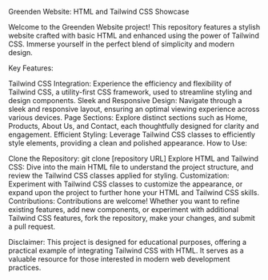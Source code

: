 Greenden Website: HTML and Tailwind CSS Showcase

Welcome to the Greenden Website project! This repository features a stylish website crafted with basic HTML and enhanced using the power of Tailwind CSS. Immerse yourself in the perfect blend of simplicity and modern design.

Key Features:

Tailwind CSS Integration: Experience the efficiency and flexibility of Tailwind CSS, a utility-first CSS framework, used to streamline styling and design components.
Sleek and Responsive Design: Navigate through a sleek and responsive layout, ensuring an optimal viewing experience across various devices.
Page Sections: Explore distinct sections such as Home, Products, About Us, and Contact, each thoughtfully designed for clarity and engagement.
Efficient Styling: Leverage Tailwind CSS classes to efficiently style elements, providing a clean and polished appearance.
How to Use:

Clone the Repository: git clone [repository URL]
Explore HTML and Tailwind CSS: Dive into the main HTML file to understand the project structure, and review the Tailwind CSS classes applied for styling.
Customization: Experiment with Tailwind CSS classes to customize the appearance, or expand upon the project to further hone your HTML and Tailwind CSS skills.
Contributions:
Contributions are welcome! Whether you want to refine existing features, add new components, or experiment with additional Tailwind CSS features, fork the repository, make your changes, and submit a pull request.

Disclaimer:
This project is designed for educational purposes, offering a practical example of integrating Tailwind CSS with HTML. It serves as a valuable resource for those interested in modern web development practices.
